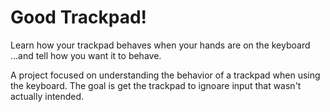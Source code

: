 # Good Trackpad!

Learn how your trackpad behaves when your hands are on the keyboard
...and tell how you want it to behave.

A project focused on understanding the behavior of a trackpad when 
using the keyboard. The goal is get the trackpad to ignoare 
input that wasn't actually intended.
